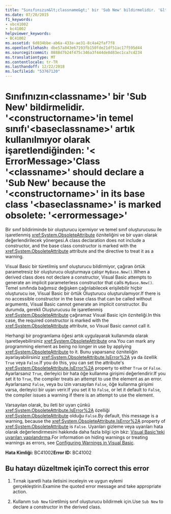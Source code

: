 ```yaml
---
title: "Sınıfınızın&lt;classname&gt;' bir 'Sub New' bildirmelidir. '&lt;constructorname&gt;'in temel sınıfı'&lt;baseclassname&gt;' artık kullanılmıyor olarak işaretlendiğinden: '&lt; ErrorMessage&gt;'"
ms.date: 07/20/2015
f1_keywords:
- vbc41002
- bc41002
helpviewer_keywords:
- BC41002
ms.assetid: 6d034bbe-ab6a-433a-ae31-8c4a42faf7f8
ms.openlocfilehash: dbe57a843e67193fb150fde21df51ac17f595d44
ms.sourcegitcommit: 0888d7b24f475c346a3f444de8d83ec1ca7cd234
ms.translationtype: MT
ms.contentlocale: tr-TR
ms.lasthandoff: 12/22/2018
ms.locfileid: "53767120"
---
```

# <a name="class-ltclassnamegt-should-declare-a-sub-new-because-the-ltconstructornamegt-in-its-base-class-ltbaseclassnamegt-is-marked-obsolete-lterrormessagegt"></a><span data-ttu-id="693b7-102">Sınıfınızın&lt;classname&gt;' bir 'Sub New' bildirmelidir. '&lt;constructorname&gt;'in temel sınıfı'&lt;baseclassname&gt;' artık kullanılmıyor olarak işaretlendiğinden: '&lt; ErrorMessage&gt;'</span><span class="sxs-lookup"><span data-stu-id="693b7-102">Class '&lt;classname&gt;' should declare a 'Sub New' because the '&lt;constructorname&gt;' in its base class '&lt;baseclassname&gt;' is marked obsolete: '&lt;errormessage&gt;'</span></span>
<span data-ttu-id="693b7-103">Bir sınıf bildiriminde bir oluşturucu içermiyor ve temel sınıf oluşturucusu ile işaretlenmiş <xref:System.ObsoleteAttribute> özniteliğini ve bir uyarı olarak değerlendirilecek yönergesi.</span><span class="sxs-lookup"><span data-stu-id="693b7-103">A class declaration does not include a constructor, and the base class constructor is marked with the <xref:System.ObsoleteAttribute> attribute and the directive to treat it as a warning.</span></span>  
  
 <span data-ttu-id="693b7-104">Visual Basic bir türetilmiş sınıf oluşturucu bildirmiyor, çağıran örtük parametresiz bir oluşturucu oluşturmaya çalışır `MyBase.New()`.</span><span class="sxs-lookup"><span data-stu-id="693b7-104">When a derived class does not declare a constructor, Visual Basic attempts to generate an implicit parameterless constructor that calls `MyBase.New()`.</span></span> <span data-ttu-id="693b7-105">Temel sınıfında bağımsız değişken çağrılabilecek erişilebilir hiçbir oluşturucu ise, Visual Basic bir örtük Oluşturucu oluşturulamıyor.</span><span class="sxs-lookup"><span data-stu-id="693b7-105">If there is no accessible constructor in the base class that can be called without arguments, Visual Basic cannot generate an implicit constructor.</span></span> <span data-ttu-id="693b7-106">Bu durumda, gerekli Oluşturucusu ile işaretlenmiş <xref:System.ObsoleteAttribute> çağıramaz Visual Basic için özniteliği.</span><span class="sxs-lookup"><span data-stu-id="693b7-106">In this case, the required constructor is marked with the <xref:System.ObsoleteAttribute> attribute, so Visual Basic cannot call it.</span></span>  
  
 <span data-ttu-id="693b7-107">Herhangi bir programlama öğesi artık uygulayarak kullanımda olarak işaretleyebilirsiniz <xref:System.ObsoleteAttribute> ona.</span><span class="sxs-lookup"><span data-stu-id="693b7-107">You can mark any programming element as being no longer in use by applying <xref:System.ObsoleteAttribute> to it.</span></span> <span data-ttu-id="693b7-108">Bunu yaparsanız özniteliğin ayarlayabilirsiniz <xref:System.ObsoleteAttribute.IsError%2A> ya da özellik `True` veya `False`.</span><span class="sxs-lookup"><span data-stu-id="693b7-108">If you do this, you can set the attribute's <xref:System.ObsoleteAttribute.IsError%2A> property to either `True` or `False`.</span></span> <span data-ttu-id="693b7-109">Ayarlarsanız `True`, derleyici bir hata öğe kullanma girişimi değerlendirir.</span><span class="sxs-lookup"><span data-stu-id="693b7-109">If you set it to `True`, the compiler treats an attempt to use the element as an error.</span></span> <span data-ttu-id="693b7-110">Ayarlarsanız `False`, veya bu izin varsayılan `False`, öğe kullanma girişimi varsa, derleyici bir uyarı verir.</span><span class="sxs-lookup"><span data-stu-id="693b7-110">If you set it to `False`, or let it default to `False`, the compiler issues a warning if there is an attempt to use the element.</span></span>  
  
 <span data-ttu-id="693b7-111">Varsayılan olarak, bu ileti bir uyarı çünkü <xref:System.ObsoleteAttribute.IsError%2A> özelliği <xref:System.ObsoleteAttribute> olduğu `False`.</span><span class="sxs-lookup"><span data-stu-id="693b7-111">By default, this message is a warning, because the <xref:System.ObsoleteAttribute.IsError%2A> property of <xref:System.ObsoleteAttribute> is `False`.</span></span> <span data-ttu-id="693b7-112">Uyarıları gizleme veya uyarıları hata olarak değerlendirmesini hakkında daha fazla bilgi için bkz: [Visual Basic'teki uyarıları yapılandırma](/visualstudio/ide/configuring-warnings-in-visual-basic).</span><span class="sxs-lookup"><span data-stu-id="693b7-112">For information on hiding warnings or treating warnings as errors, see [Configuring Warnings in Visual Basic](/visualstudio/ide/configuring-warnings-in-visual-basic).</span></span>  
  
 <span data-ttu-id="693b7-113">**Hata Kimliği:** BC41002</span><span class="sxs-lookup"><span data-stu-id="693b7-113">**Error ID:** BC41002</span></span>  
  
## <a name="to-correct-this-error"></a><span data-ttu-id="693b7-114">Bu hatayı düzeltmek için</span><span class="sxs-lookup"><span data-stu-id="693b7-114">To correct this error</span></span>  
  
1.  <span data-ttu-id="693b7-115">Tırnak işaretli hata iletisini inceleyin ve uygun eylemi gerçekleştirin.</span><span class="sxs-lookup"><span data-stu-id="693b7-115">Examine the quoted error message and take appropriate action.</span></span>  
  
2.  <span data-ttu-id="693b7-116">Kullanım `Sub New` türetilmiş sınıf oluşturucu bildirmek için.</span><span class="sxs-lookup"><span data-stu-id="693b7-116">Use `Sub New` to declare a constructor in the derived class.</span></span>